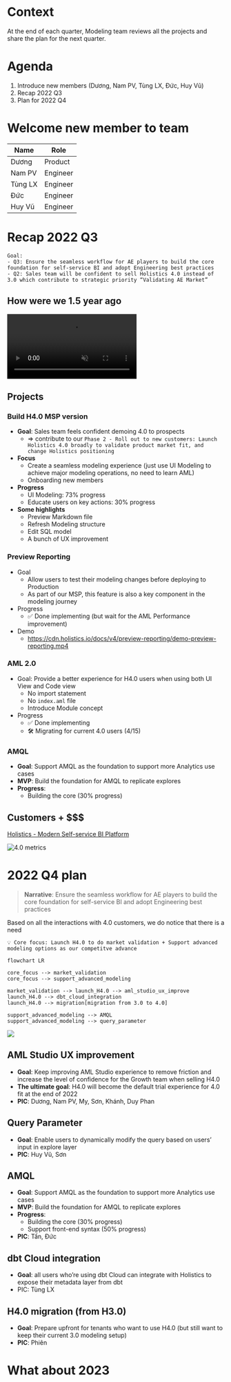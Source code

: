# Context

At the end of each quarter, Modeling team reviews all the projects and share the plan for the next quarter. 

# Agenda

1. Introduce new members (Dương, Nam PV, Tùng LX, Đức, Huy Vũ)
2. Recap 2022 Q3
3. Plan for 2022 Q4

# Welcome new member to team

| Name    | Role     |
|---------|----------|
| Dương   | Product  |
| Nam PV  | Engineer |
| Tùng LX | Engineer |
| Đức     | Engineer |
| Huy Vũ  | Engineer |

# Recap 2022 Q3

```
Goal: 
- Q3: Ensure the seamless workflow for AE players to build the core foundation for self-service BI and adopt Engineering best practices
- Q2: Sales team will be confident to sell Holistics 4.0 instead of 3.0 which contribute to strategic priority “Validating AE Market”
```

## How were we 1.5 year ago

<video src="https://cdn.holistics.io/docs/aml/aml-studio-sprint1-demo.mp4" data-canonical-src="https://user-images.githubusercontent.com/58986949/115314310-805b2780-a1a7-11eb-8558-648a367ea231.mp4" controls="controls" muted="muted" class="d-block rounded-bottom-2 border-top width-fit" style="max-height:640px;"></video>

## Projects

### Build H4.0 MSP version

- **Goal**: Sales team feels confident demoing 4.0 to prospects
    - ⇒ contribute to our `Phase 2 - Roll out to new customers: Launch Holistics 4.0 broadly to validate product market fit, and change Holistics positioning`
- **Focus**
    - Create a seamless modeling experience (just use UI Modeling to achieve major modeling operations, no need to learn AML)
    - Onboarding new members
- **Progress**
    - UI Modeling: 73% progress
    - Educate users on key actions: 30% progress
- **Some highlights**
    - Preview Markdown file
    - Refresh Modeling structure
    - Edit SQL model
    - A bunch of UX improvement

### Preview Reporting

- Goal
    - Allow users to test their modeling changes before deploying to Production
    - As part of our MSP, this feature is also a key component in the modeling journey
- Progress
    - ✅ Done implementing (but wait for the AML Performance improvement)
- Demo
    - https://cdn.holistics.io/docs/v4/preview-reporting/demo-preview-reporting.mp4

### AML 2.0

- Goal: Provide a better experience for H4.0 users when using both UI View and Code view
    - No import statement
    - No `index.aml` file
    - Introduce Module concept
- Progress
    - ✅ Done implementing
    - 🛠️ Migrating for current 4.0 users (4/15)

### AMQL

- **Goal**: Support AMQL as the foundation to support more Analytics use cases
- **MVP**: Build the foundation for AMQL to replicate explores
- **Progress**: 
  - Building the core (30% progress)

## Customers + $$$

[Holistics - Modern Self-service BI Platform](https://staging-internal.holistics.io/dashboards/v3/12950-holistics-4-0-customers-prospects)

![4.0 metrics](https://holistics-cdn.s3.ap-southeast-1.amazonaws.com/assets/4.0metrics.png)


# 2022 Q4 plan

> **Narrative**: Ensure the seamless workflow for AE players to build the core foundation for self-service BI and adopt Engineering best practices

Based on all the interactions with 4.0 customers, we do notice that there is a need 

```
💡 Core focus: Launch H4.0 to do market validation + Support advanced modeling options as our competitve advance 
```

```mermaid
flowchart LR

core_focus --> market_validation
core_focus --> support_advanced_modeling

market_validation --> launch_H4.0 --> aml_studio_ux_improve
launch_H4.0 --> dbt_cloud_integration
launch_H4.0 --> migration[migration from 3.0 to 4.0]

support_advanced_modeling --> AMQL
support_advanced_modeling --> query_parameter
```

![](https://i.imgur.com/wtsCeoB.png)

## AML Studio UX improvement

- **Goal**: Keep improving AML Studio experience to remove friction and increase the level of confidence for the Growth team when selling H4.0
- **The ultimate goal**: H4.0 will become the default trial experience for 4.0 fit at the end of 2022
- **PIC**: Dương, Nam PV, My, Sơn, Khánh, Duy Phan

## Query Parameter

- **Goal**: Enable users to dynamically modify the query based on users’ input in explore layer
- **PIC**: Huy Vũ, Sơn

## AMQL

- **Goal**: Support AMQL as the foundation to support more Analytics use cases
- **MVP**: Build the foundation for AMQL to replicate explores
- **Progress**:
    - Building the core (30% progress)
    - Support front-end syntax (50% progress)
- **PIC**: Tấn, Đức

## dbt Cloud integration

- **Goal**: all users who’re using dbt Cloud can integrate with Holistics to expose their metadata layer from dbt
- PIC: Tùng LX

## H4.0 migration (from H3.0)

- **Goal**: Prepare upfront for tenants who want to use H4.0 (but still want to keep their current 3.0 modeling setup)
- **PIC**: Phiên

# What about 2023